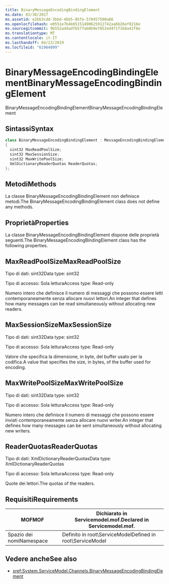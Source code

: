 ```yaml
---
title: BinaryMessageEncodingBindingElement
ms.date: 03/30/2017
ms.assetid: e2bb3cdd-3bbd-4bb5-85fe-570457500a66
ms.openlocfilehash: e0551e7b4b05151490625912742aa6b26ef0216e
ms.sourcegitcommit: 9b552addadfb57fab0b9e7852ed4f1f1b8a42f8e
ms.translationtype: MT
ms.contentlocale: it-IT
ms.lasthandoff: 04/23/2019
ms.locfileid: "61964099"
---
```

# <a name="binarymessageencodingbindingelement"></a><span data-ttu-id="37a0c-102">BinaryMessageEncodingBindingElement</span><span class="sxs-lookup"><span data-stu-id="37a0c-102">BinaryMessageEncodingBindingElement</span></span>
<span data-ttu-id="37a0c-103">BinaryMessageEncodingBindingElement</span><span class="sxs-lookup"><span data-stu-id="37a0c-103">BinaryMessageEncodingBindingElement</span></span>  
  
## <a name="syntax"></a><span data-ttu-id="37a0c-104">Sintassi</span><span class="sxs-lookup"><span data-stu-id="37a0c-104">Syntax</span></span>  
  
```csharp  
class BinaryMessageEncodingBindingElement : MessageEncodingBindingElement  
{  
  sint32 MaxReadPoolSize;  
  sint32 MaxSessionSize;  
  sint32 MaxWritePoolSize;  
  XmlDictionaryReaderQuotas ReaderQuotas;  
};  
```  
  
## <a name="methods"></a><span data-ttu-id="37a0c-105">Metodi</span><span class="sxs-lookup"><span data-stu-id="37a0c-105">Methods</span></span>  
 <span data-ttu-id="37a0c-106">La classe BinaryMessageEncodingBindingElement non definisce metodi.</span><span class="sxs-lookup"><span data-stu-id="37a0c-106">The BinaryMessageEncodingBindingElement class does not define any methods.</span></span>  
  
## <a name="properties"></a><span data-ttu-id="37a0c-107">Proprietà</span><span class="sxs-lookup"><span data-stu-id="37a0c-107">Properties</span></span>  
 <span data-ttu-id="37a0c-108">La classe BinaryMessageEncodingBindingElement dispone delle proprietà seguenti.</span><span class="sxs-lookup"><span data-stu-id="37a0c-108">The BinaryMessageEncodingBindingElement class has the following properties.</span></span>  
  
## <a name="maxreadpoolsize"></a><span data-ttu-id="37a0c-109">MaxReadPoolSize</span><span class="sxs-lookup"><span data-stu-id="37a0c-109">MaxReadPoolSize</span></span>  
 <span data-ttu-id="37a0c-110">Tipo di dati: sint32</span><span class="sxs-lookup"><span data-stu-id="37a0c-110">Data type: sint32</span></span>  
  
 <span data-ttu-id="37a0c-111">Tipo di accesso: Sola lettura</span><span class="sxs-lookup"><span data-stu-id="37a0c-111">Access type: Read-only</span></span>  
  
 <span data-ttu-id="37a0c-112">Numero intero che definisce il numero di messaggi che possono essere letti contemporaneamente senza allocare nuovi lettori.</span><span class="sxs-lookup"><span data-stu-id="37a0c-112">An integer that defines how many messages can be read simultaneously without allocating new readers.</span></span>  
  
## <a name="maxsessionsize"></a><span data-ttu-id="37a0c-113">MaxSessionSize</span><span class="sxs-lookup"><span data-stu-id="37a0c-113">MaxSessionSize</span></span>  
 <span data-ttu-id="37a0c-114">Tipo di dati: sint32</span><span class="sxs-lookup"><span data-stu-id="37a0c-114">Data type: sint32</span></span>  
  
 <span data-ttu-id="37a0c-115">Tipo di accesso: Sola lettura</span><span class="sxs-lookup"><span data-stu-id="37a0c-115">Access type: Read-only</span></span>  
  
 <span data-ttu-id="37a0c-116">Valore che specifica la dimensione, in byte, del buffer usato per la codifica.</span><span class="sxs-lookup"><span data-stu-id="37a0c-116">A value that specifies the size, in bytes, of the buffer used for encoding.</span></span>  
  
## <a name="maxwritepoolsize"></a><span data-ttu-id="37a0c-117">MaxWritePoolSize</span><span class="sxs-lookup"><span data-stu-id="37a0c-117">MaxWritePoolSize</span></span>  
 <span data-ttu-id="37a0c-118">Tipo di dati: sint32</span><span class="sxs-lookup"><span data-stu-id="37a0c-118">Data type: sint32</span></span>  
  
 <span data-ttu-id="37a0c-119">Tipo di accesso: Sola lettura</span><span class="sxs-lookup"><span data-stu-id="37a0c-119">Access type: Read-only</span></span>  
  
 <span data-ttu-id="37a0c-120">Numero intero che definisce il numero di messaggi che possono essere inviati contemporaneamente senza allocare nuovi writer.</span><span class="sxs-lookup"><span data-stu-id="37a0c-120">An integer that defines how many messages can be sent simultaneously without allocating new writers.</span></span>  
  
## <a name="readerquotas"></a><span data-ttu-id="37a0c-121">ReaderQuotas</span><span class="sxs-lookup"><span data-stu-id="37a0c-121">ReaderQuotas</span></span>  
 <span data-ttu-id="37a0c-122">Tipo di dati: XmlDictionaryReaderQuotas</span><span class="sxs-lookup"><span data-stu-id="37a0c-122">Data type: XmlDictionaryReaderQuotas</span></span>  
  
 <span data-ttu-id="37a0c-123">Tipo di accesso: Sola lettura</span><span class="sxs-lookup"><span data-stu-id="37a0c-123">Access type: Read-only</span></span>  
  
 <span data-ttu-id="37a0c-124">Quote dei lettori.</span><span class="sxs-lookup"><span data-stu-id="37a0c-124">The quotas of the readers.</span></span>  
  
## <a name="requirements"></a><span data-ttu-id="37a0c-125">Requisiti</span><span class="sxs-lookup"><span data-stu-id="37a0c-125">Requirements</span></span>  
  
|<span data-ttu-id="37a0c-126">MOF</span><span class="sxs-lookup"><span data-stu-id="37a0c-126">MOF</span></span>|<span data-ttu-id="37a0c-127">Dichiarato in Servicemodel.mof.</span><span class="sxs-lookup"><span data-stu-id="37a0c-127">Declared in Servicemodel.mof.</span></span>|  
|---------|-----------------------------------|  
|<span data-ttu-id="37a0c-128">Spazio dei nomi</span><span class="sxs-lookup"><span data-stu-id="37a0c-128">Namespace</span></span>|<span data-ttu-id="37a0c-129">Definito in root\ServiceModel</span><span class="sxs-lookup"><span data-stu-id="37a0c-129">Defined in root\ServiceModel</span></span>|  
  
## <a name="see-also"></a><span data-ttu-id="37a0c-130">Vedere anche</span><span class="sxs-lookup"><span data-stu-id="37a0c-130">See also</span></span>

- <xref:System.ServiceModel.Channels.BinaryMessageEncodingBindingElement>
